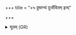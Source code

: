+++
title = "०५ दुष्वप्न्यं दुर्जीवितम् इत्य्"

+++
<details><summary>मूलम् (GR)</summary>

+++(PSK 20.15.5; PS 5.23.7 is repeated)+++दुष्वप्न्यं दुर्जीवितम् इत्य् एका ॥
</details>